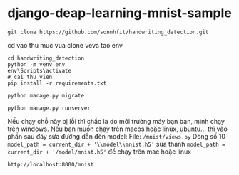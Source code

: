 ﻿# django-deap-learning-mnist-sample


```
git clone https://github.com/sonnhfit/handwriting_detection.git
```


cd vao thu muc vua clone veva tao env
```
cd handwriting_detection 
python -m venv env
env\Scripts\activate
# cai thu vien
pip install -r requirements.txt
```

```
python manage.py migrate
```



```
python manage.py runserver
```
Nếu chạy chỗ này bị lỗi thì chắc là do môi trường máy bạn bạn, mình chạy trên windows. Nếu bạn muốn chạy trên macos hoặc linux, ubuntu... thì vào phần sau đây sửa đường dẫn đến model:
File: `/mnist/views.py` Dòng số 10
`model_path = current_dir + '\\model\\mnist.h5'` sửa thành `model_path = current_dir + '/model/mnist.h5'` để chạy trên mac hoặc linux
```
http://localhost:8000/mnist
```


